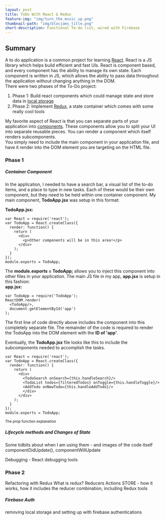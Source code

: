 ```yaml
---
layout: post
title: ToDo With React & Redux
feature-img: "img/turn_the_music_up.png"
thumbnail-path: "img/blocjams_title.png"
short-description: Functional To-do list, wired with Firebase
---
```


## Summary
A to do application is a common project for learning <a href="https://facebook.github.io/react/" target="_blank">React</a>. React is a JS library which helps build efficient and fast UIs. React is component based, and every component has the ability to manage its own state. Each component is written in JS, which allows the ability to pass data throughout the application without changing anything in the DOM.
<br>
There were two phases of the To-Do project:
<ol>
  <li>Phase 1: Build react components which could manage state and store data in <a href="http://www.w3schools.com/html/html5_webstorage.asp" target="_blank">local storage</a></li>
  <li>Phase 2: Implement <a href="http://redux.js.org/" target="_blank">Redux</a>, a state container which comes with some really cool tools</li>
</ol>


My favorite aspect of React is that you can separate parts of your application into <a href="https://facebook.github.io/react/docs/react-component.html" target="_blank">components</a>. These components allow you to split your UI into separate reusable pieces. You can render a component which itself renders subcomponents. <br>
You simply need to include the main component in your application file, and have it render into the DOM element you are targeting on the HTML file.
<!--formatting of building a module, render, React.component, module.export etc-->
<!--Include image of index.html file & app.jsx-->
<!--Talk about jsx rendering-->
<!--babel so jsx can be read-->

<h3>Phase 1</h3>

<h5>Container Component</h5>
In the application, I needed to have a search bar, a visual list of the to-do items, and a place to type in new tasks. Each of these would be their own component, but they need to be held within one container component. My main component, <strong>TodoApp.jsx</strong> was setup in this format:

<strong>TodoApp.jsx:</strong><br>
```
var React = require('react');
var TodoApp = React.createClass({
  render: function() {
    return (
      <div>
        <p>Other components will be in this area!</p>
      </div>
    );
  }
});
module.exports = TodoApp; 
```
The <strong>module.exports = TodoApp;</strong> allows you to inject this component into other files in your application. The main JS file in my app, <strong>app.jsx</strong> is setup in this fashion:
<br>
<strong>app.jsx:</strong>
```
var TodoApp = require('TodoApp');
ReactDOM.render(
  <TodoApp/>,
  document.getElementById('app')
);
```
The first line of code directly above includes the component into this completely separate file. The remainder of the code is required to render the TodoApp into the DOM element with the <strong>ID of 'app'</strong>.

Eventually, the <strong>TodoApp.jsx</strong> file looks like this to include the subcomponents needed to accomplish the tasks.
```
var React = require('react');
var TodoApp = React.createClass({
  render: function() {
    return (
      <div>
        <TodoSearch onSearch={this.handleSearch}/>
        <TodoList todos={filteredTodos} onToggle={this.handleToggle}/>
        <AddTodo onNewTodo={this.handleAddTodo}/>
        </div>
      </div>
    );
  }
});
module.exports = TodoApp; 
```
<small>The prop function explanation</small>


<h5>Lifecycle methods and Changes of State</h5>
Some tidbits about when I am using them - and images of the code itself
componentDidUpdate(), componentWillUpdate

Debugging - React debugging tools

<h3>Phase 2</h3>
Refactoring with Redux
What is redux?
Reducers
Actions
STORE - how it works, how it includes the reducer combination, including Redux tools


<h5>Firebase Auth</h5>
removing local storage and setting up with firebase authentications






















